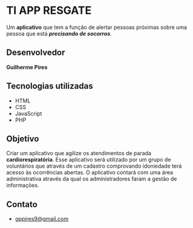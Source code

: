 # TI APP RESGATE
Um **aplicativo** que tem a função de alertar pessoas próximas sobre uma pessoa que está ***precisando de socorros***.

## Desenvolvedor
**Guilherme Pires**

## Tecnologias utilizadas
- HTML
- CSS
- JavaScript
- PHP

## Objetivo
Criar um aplicativo que agilize os atendimentos de parada **cardiorespiratória**. Esse aplicativo será utilizado por um grupo de voluntários que através de um cadastro comprovando idoniedade terá acesso às ocorrências abertas.
O aplicativo contará com uma área administrativa através da qual os administradores faram a gestão de informações.

## Contato

- [gppires9@gmail.com](mailto:gppires9@gmail.com)
